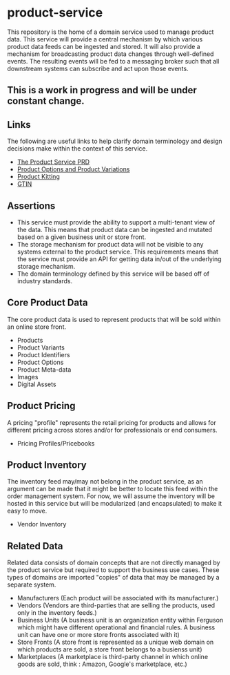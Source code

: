 # product-service

This repository is the home of a domain service used to manage product data. This service will provide a central mechanism by which various product data feeds can be ingested and stored. It will also provide a mechanism for broadcasting product data changes through well-defined events. The resulting events will be fed to a messaging broker such that all downstream systems can subscribe and act upon those events.

## This is a work in progress and will be under constant change.

## Links

The following are useful links to help clarify domain terminology and design decisions make within the context of this service.

- [The Product Service PRD](https://docs.google.com/document/d/1ro6jKQwZFOGIfYMqxy9_bSAVALk10kNN5OaLdARDidA/edit?usp=sharing)
- [Product Options and Product Variations](https://www.skuvault.com/blog/difference-between-product-options-and-product-variations)
- [Product Kitting](https://www.skuvault.com/blog/product-kitting-alternates-for-ecommerce)
- [GTIN](https://blog.datafeedwatch.com/how-to-find-the-gtins)
## Assertions

- This service must provide the ability to support a multi-tenant view of the data. This means that product data can be ingested and mutated based on a given business unit or store front.
- The storage mechanism for product data will not be visible to any systems external to the product service. This requirements means that the service must provide an API for getting data in/out of the underlying storage mechanism.
- The domain terminology defined by this service will be based off of industry standards.

## Core Product Data

The core product data is used to represent products that will be sold within an online store front.

- Products
- Product Variants
- Product Identifiers
- Product Options
- Product Meta-data
- Images
- Digital Assets

## Product Pricing

A pricing "profile" represents the retail pricing for products and allows for different pricing across stores and/or for professionals or end consumers.

- Pricing Profiles/Pricebooks

## Product Inventory

The inventory feed may/may not belong in the product service, as an argument can be made that it might be better to locate this feed within the order management system. For now, we will assume the inventory will be hosted in this service but will be modularized (and encapsulated) to make it easy to move.

- Vendor Inventory 


## Related Data

Related data consists of domain concepts that are not directly managed by the product service but required to support the business use cases. These types of domains are imported "copies" of data that may be managed by a separate system.

- Manufacturers (Each product will be associated with its manufacturer.)
- Vendors (Vendors are third-parties that are selling the products, used only in the inventory feeds.)
- Business Units (A business unit is an organization entity within Ferguson which might have different operational and financial rules. A business unit can have one or more store fronts associated with it)
- Store Fronts (A store front is represented as a unique web domain on which products are sold, a store front belongs to a busienss unit)
- Marketplaces (A marketplace is third-party channel in which online goods are sold, think : Amazon, Google's marketplace, etc.)
